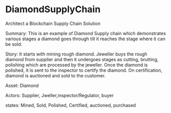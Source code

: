 # DiamondSupplyChain
Architect a Blockchain Supply Chain Solution

Summary: This is an example of Diamond Supply chain which demonstrates various stages a diamond goes through till it reaches the stage where it can be sold.

Story:
It starts with mining rough diamond. Jeweller buys the rough diamond from supplier and then it undergoes stages as cutting, brutting, polishing which are processed by the jeweller.
Once the diamond is polished, it is sent to the inspector to certify the diamond. 
On certification, diamond is auctioned and sold to the customer.

Asset: Diamond

Actors: Supplier, Jweller,inspector/Regulator, buyer

states: Mined, Sold,  Polished, Certified, auctioned, purchased
